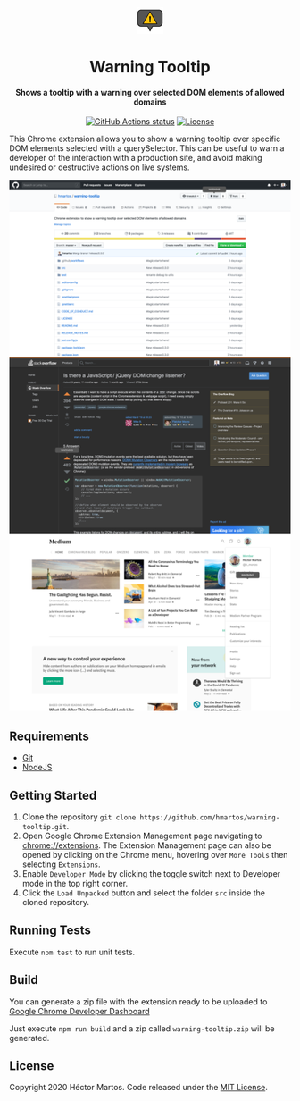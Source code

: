 <p style="text-align:center" align="center">
  <img src="./src/images/logo48.png" alt="logo">

  <h1 align="center">Warning Tooltip</h1>

  <h4 align="center">Shows a tooltip with a warning over selected DOM elements of allowed domains</h4>
</p>

<!-- TODO Remove console.logs -->
<!-- TODO DEBUG_MODE false -->
<!-- TODO Link to Chrome Web Store -->

<p align="center">
  <a href="https://github.com/hmartos/warning-tooltip/actions"><img alt="GitHub Actions status" src="https://github.com/hmartos/warning-tooltip/workflows/Node%20CI/badge.svg"></a>
  <a href="https://github.com/hmartos/warning-tooltip/blob/master/LICENSE"><img alt="License" src="https://img.shields.io/github/license/hmartos/warning-tooltip"></a>
</p>

This Chrome extension allows you to show a warning tooltip over specific DOM elements selected with a querySelector. This can be useful to warn a developer of the interaction with a production site, and avoid making undesired or destructive actions on live systems.

![Screenshot](./screenshots/screenshot1_1280x800.png)
![Screenshot](./screenshots/screenshot2_1280x800.png)
![Screenshot](./screenshots/screenshot3_1280x800.png)

## Requirements

- [Git](https://git-scm.com/)
- [NodeJS](https://nodejs.org/)

## Getting Started

1. Clone the repository `git clone https://github.com/hmartos/warning-tooltip.git`.
2. Open Google Chrome Extension Management page navigating to [chrome://extensions](chrome://extensions).
   The Extension Management page can also be opened by clicking on the Chrome menu, hovering over `More Tools` then selecting `Extensions`.
3. Enable `Developer Mode` by clicking the toggle switch next to Developer mode in the top right corner.
4. Click the `Load Unpacked` button and select the folder `src` inside the cloned repository.

## Running Tests

Execute `npm test` to run unit tests.

## Build

You can generate a zip file with the extension ready to be uploaded to [Google Chrome Developer Dashboard](https://chrome.google.com/webstore/devconsole)

Just execute `npm run build` and a zip called `warning-tooltip.zip` will be generated.

## License

Copyright 2020 Héctor Martos. Code released under the [MIT License](./LICENSE).
